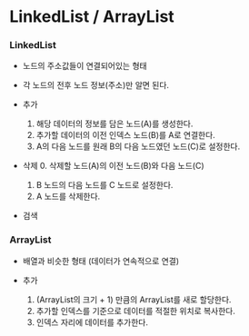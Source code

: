 ﻿# LinkedList / ArrayList

### LinkedList
- 노드의 주소값들이 연결되어있는 형태
- 각 노드의 전후 노드 정보(주소)만 알면 된다.

- 추가
	1. 해당 데이터의 정보를 담은 노드(A)를 생성한다.
	2. 추가할 데이터의 이전 인덱스 노드(B)를 A로 연결한다.
	3. A의 다음 노드를 원래 B의 다음 노드였던 노드(C)로 설정한다.
- 삭제
 	0. 삭제할 노드(A)의 이전 노드(B)와 다음 노드(C)
	1. B 노드의 다음 노드를 C 노드로 설정한다.
	2. A 노드를 삭제한다.
- 검색



### ArrayList
- 배열과 비슷한 형태 (데이터가 연속적으로 연결)

- 추가
	1. (ArrayList의 크기 + 1) 만큼의 ArrayList를 새로 할당한다.
	2. 추가할 인덱스를 기준으로 데이터를 적절한 위치로 복사한다.
	3. 인덱스 자리에 데이터를 추가한다.